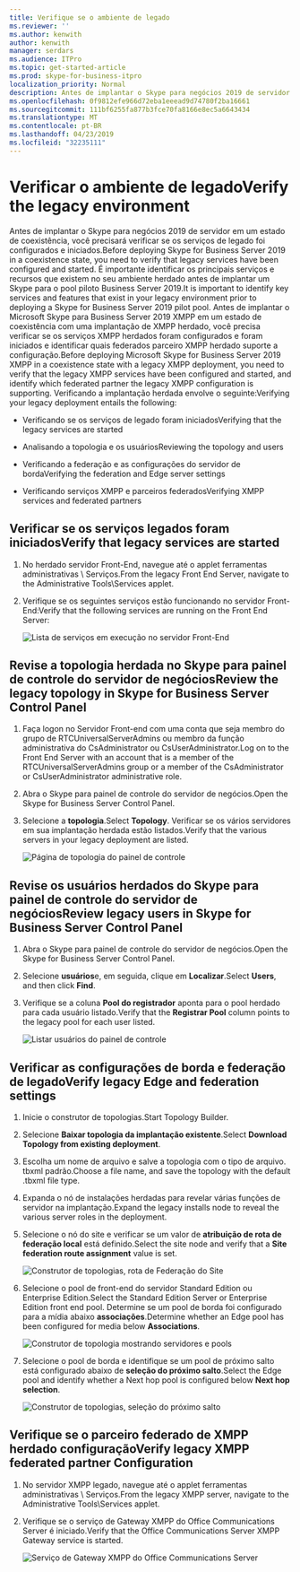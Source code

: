 ```yaml
---
title: Verifique se o ambiente de legado
ms.reviewer: ''
ms.author: kenwith
author: kenwith
manager: serdars
ms.audience: ITPro
ms.topic: get-started-article
ms.prod: skype-for-business-itpro
localization_priority: Normal
description: Antes de implantar o Skype para negócios 2019 de servidor em um estado de coexistência, você precisará verificar se os serviços de legado foi configurados e iniciados. É importante identificar os principais serviços e recursos que existem no seu ambiente herdado, antes de implantar um Skype para o pool piloto Business Server 2019. Antes de implantar o Microsoft Skype para Business Server 2019 XMPP em um estado de coexistência com uma implantação de XMPP herdado, você precisa verificar se os serviços XMPP herdados foram configurados e iniciados e identifique qual parceiro federado é a configuração de XMPP herdado dando suporte.
ms.openlocfilehash: 0f9812efe966d72eba1eeead9d74780f2ba16661
ms.sourcegitcommit: 111bf6255fa877b3fce70fa8166e8ec5a6643434
ms.translationtype: MT
ms.contentlocale: pt-BR
ms.lasthandoff: 04/23/2019
ms.locfileid: "32235111"
---
```

# <a name="verify-the-legacy-environment"></a><span data-ttu-id="728eb-105">Verificar o ambiente de legado</span><span class="sxs-lookup"><span data-stu-id="728eb-105">Verify the legacy environment</span></span>

<span data-ttu-id="728eb-106">Antes de implantar o Skype para negócios 2019 de servidor em um estado de coexistência, você precisará verificar se os serviços de legado foi configurados e iniciados.</span><span class="sxs-lookup"><span data-stu-id="728eb-106">Before deploying Skype for Business Server 2019 in a coexistence state, you need to verify that legacy services have been configured and started.</span></span> <span data-ttu-id="728eb-107">É importante identificar os principais serviços e recursos que existem no seu ambiente herdado antes de implantar um Skype para o pool piloto Business Server 2019.</span><span class="sxs-lookup"><span data-stu-id="728eb-107">It is important to identify key services and features that exist in your legacy environment prior to deploying a Skype for Business Server 2019 pilot pool.</span></span> <span data-ttu-id="728eb-108">Antes de implantar o Microsoft Skype para Business Server 2019 XMPP em um estado de coexistência com uma implantação de XMPP herdado, você precisa verificar se os serviços XMPP herdados foram configurados e foram iniciados e identificar quais federados parceiro XMPP herdado suporte a configuração.</span><span class="sxs-lookup"><span data-stu-id="728eb-108">Before deploying Microsoft Skype for Business Server 2019 XMPP in a coexistence state with a legacy XMPP deployment, you need to verify that the legacy XMPP services have been configured and started, and identify which federated partner the legacy XMPP configuration is supporting.</span></span> <span data-ttu-id="728eb-109">Verificando a implantação herdada envolve o seguinte:</span><span class="sxs-lookup"><span data-stu-id="728eb-109">Verifying your legacy deployment entails the following:</span></span>
  
- <span data-ttu-id="728eb-110">Verificando se os serviços de legado foram iniciados</span><span class="sxs-lookup"><span data-stu-id="728eb-110">Verifying that the legacy services are started</span></span>
    
- <span data-ttu-id="728eb-111">Analisando a topologia e os usuários</span><span class="sxs-lookup"><span data-stu-id="728eb-111">Reviewing the topology and users</span></span>
    
- <span data-ttu-id="728eb-112">Verificando a federação e as configurações do servidor de borda</span><span class="sxs-lookup"><span data-stu-id="728eb-112">Verifying the federation and Edge server settings</span></span>
    
- <span data-ttu-id="728eb-113">Verificando serviços XMPP e parceiros federados</span><span class="sxs-lookup"><span data-stu-id="728eb-113">Verifying XMPP services and federated partners</span></span>
    
## <a name="verify-that-legacy-services-are-started"></a><span data-ttu-id="728eb-114">Verificar se os serviços legados foram iniciados</span><span class="sxs-lookup"><span data-stu-id="728eb-114">Verify that legacy services are started</span></span>

1. <span data-ttu-id="728eb-115">No herdado servidor Front-End, navegue até o applet ferramentas administrativas \ Serviços.</span><span class="sxs-lookup"><span data-stu-id="728eb-115">From the legacy Front End Server, navigate to the Administrative Tools\Services applet.</span></span>
    
2. <span data-ttu-id="728eb-116">Verifique se os seguintes serviços estão funcionando no servidor Front-End:</span><span class="sxs-lookup"><span data-stu-id="728eb-116">Verify that the following services are running on the Front End Server:</span></span>
    
     ![Lista de serviços em execução no servidor Front-End](../media/migration_lyncserver_config_w14_services.jpg)
  
## <a name="review-the-legacy-topology-in-skype-for-business-server-control-panel"></a><span data-ttu-id="728eb-118">Revise a topologia herdada no Skype para painel de controle do servidor de negócios</span><span class="sxs-lookup"><span data-stu-id="728eb-118">Review the legacy topology in Skype for Business Server Control Panel</span></span>

1. <span data-ttu-id="728eb-119">Faça logon no Servidor Front-end com uma conta que seja membro do grupo de RTCUniversalServerAdmins ou membro da função administrativa do CsAdministrator ou CsUserAdministrator.</span><span class="sxs-lookup"><span data-stu-id="728eb-119">Log on to the Front End Server with an account that is a member of the RTCUniversalServerAdmins group or a member of the CsAdministrator or CsUserAdministrator administrative role.</span></span>
    
2. <span data-ttu-id="728eb-120">Abra o Skype para painel de controle do servidor de negócios.</span><span class="sxs-lookup"><span data-stu-id="728eb-120">Open the Skype for Business Server Control Panel.</span></span>
    
3. <span data-ttu-id="728eb-121">Selecione a **topologia**.</span><span class="sxs-lookup"><span data-stu-id="728eb-121">Select **Topology**.</span></span> <span data-ttu-id="728eb-122">Verificar se os vários servidores em sua implantação herdada estão listados.</span><span class="sxs-lookup"><span data-stu-id="728eb-122">Verify that the various servers in your legacy deployment are listed.</span></span>
    
     ![Página de topologia do painel de controle](../media/migration_lyncserver_2010_topology.JPG)
  
## <a name="review-legacy-users-in-skype-for-business-server-control-panel"></a><span data-ttu-id="728eb-124">Revise os usuários herdados do Skype para painel de controle do servidor de negócios</span><span class="sxs-lookup"><span data-stu-id="728eb-124">Review legacy users in Skype for Business Server Control Panel</span></span>

1. <span data-ttu-id="728eb-125">Abra o Skype para painel de controle do servidor de negócios.</span><span class="sxs-lookup"><span data-stu-id="728eb-125">Open the Skype for Business Server Control Panel.</span></span>
    
2. <span data-ttu-id="728eb-126">Selecione **usuários**e, em seguida, clique em **Localizar**.</span><span class="sxs-lookup"><span data-stu-id="728eb-126">Select **Users**, and then click **Find**.</span></span>
    
3. <span data-ttu-id="728eb-127">Verifique se a coluna **Pool do registrador** aponta para o pool herdado para cada usuário listado.</span><span class="sxs-lookup"><span data-stu-id="728eb-127">Verify that the **Registrar Pool** column points to the legacy pool for each user listed.</span></span> 
    
     ![Listar usuários do painel de controle](../media/migration_lyncserver_2010_allusers.JPG)
  
## <a name="verify-legacy-edge-and-federation-settings"></a><span data-ttu-id="728eb-129">Verificar as configurações de borda e federação de legado</span><span class="sxs-lookup"><span data-stu-id="728eb-129">Verify legacy Edge and federation settings</span></span>

1. <span data-ttu-id="728eb-130">Inicie o construtor de topologias.</span><span class="sxs-lookup"><span data-stu-id="728eb-130">Start Topology Builder.</span></span>
    
2. <span data-ttu-id="728eb-131">Selecione **Baixar topologia da implantação existente**.</span><span class="sxs-lookup"><span data-stu-id="728eb-131">Select **Download Topology from existing deployment**.</span></span>
    
3. <span data-ttu-id="728eb-132">Escolha um nome de arquivo e salve a topologia com o tipo de arquivo. tbxml padrão.</span><span class="sxs-lookup"><span data-stu-id="728eb-132">Choose a file name, and save the topology with the default .tbxml file type.</span></span>
    
4. <span data-ttu-id="728eb-133">Expanda o nó de instalações herdadas para revelar várias funções de servidor na implantação.</span><span class="sxs-lookup"><span data-stu-id="728eb-133">Expand the legacy installs node to reveal the various server roles in the deployment.</span></span>
    
5. <span data-ttu-id="728eb-134">Selecione o nó do site e verificar se um valor de **atribuição de rota de federação local** está definido.</span><span class="sxs-lookup"><span data-stu-id="728eb-134">Select the site node and verify that a **Site federation route assignment** value is set.</span></span> 
    
     ![Construtor de topologias, rota de Federação do Site](../media/migration_lyncserver_w14_federation.jpg)
  
6. <span data-ttu-id="728eb-136">Selecione o pool de front-end do servidor Standard Edition ou Enterprise Edition.</span><span class="sxs-lookup"><span data-stu-id="728eb-136">Select the Standard Edition Server or Enterprise Edition front end pool.</span></span> <span data-ttu-id="728eb-137">Determine se um pool de borda foi configurado para a mídia abaixo **associações**.</span><span class="sxs-lookup"><span data-stu-id="728eb-137">Determine whether an Edge pool has been configured for media below **Associations**.</span></span> 
    
     ![Construtor de topologia mostrando servidores e pools](../media/migration_lyncserver_w14_edgepool_media.jpg)
  
7. <span data-ttu-id="728eb-139">Selecione o pool de borda e identifique se um pool de próximo salto está configurado abaixo de **seleção do próximo salto**.</span><span class="sxs-lookup"><span data-stu-id="728eb-139">Select the Edge pool and identify whether a Next hop pool is configured below **Next hop selection**.</span></span>
    
     ![Construtor de topologias, seleção do próximo salto](../media/migration_lyncserver_w14_nexthop.jpg)
  
## <a name="verify-legacy-xmpp-federated-partner-configuration"></a><span data-ttu-id="728eb-141">Verifique se o parceiro federado de XMPP herdado configuração</span><span class="sxs-lookup"><span data-stu-id="728eb-141">Verify legacy XMPP federated partner Configuration</span></span>

1. <span data-ttu-id="728eb-142">No servidor XMPP legado, navegue até o applet ferramentas administrativas \ Serviços.</span><span class="sxs-lookup"><span data-stu-id="728eb-142">From the legacy XMPP server, navigate to the Administrative Tools\Services applet.</span></span>
    
2. <span data-ttu-id="728eb-143">Verifique se o serviço de Gateway XMPP do Office Communications Server é iniciado.</span><span class="sxs-lookup"><span data-stu-id="728eb-143">Verify that the Office Communications Server XMPP Gateway service is started.</span></span> 
    
     ![Serviço de Gateway XMPP do Office Communications Server](../media/migration_lyncserver_15_xmpp_legacyservicesstarted.JPG)
  

